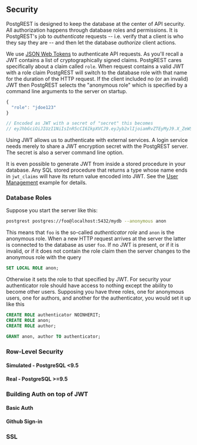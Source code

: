 ## Security

PostgREST is designed to keep the database at the center of API
security. All authorization happens through database roles and
permissions. It is PostgREST's job to *authenticate* requests --
i.e. verify that a client is who they say they are -- and then let
the database *authorize* client actions.

We use [JSON Web Tokens](http://jwt.io/) to authenticate API requests.
As you'll recall a JWT contains a list of cryptographically signed
claims. PostgREST cares specifically about a claim called `role`.
When request contains a valid JWT with a role claim PostgREST will
switch to the database role with that name for the duration of the
HTTP request.  If the client included no (or an invalid) JWT then
PostgREST selects the "anonymous role" which is specified by a
command line arguments to the server on startup.

```js
{
  "role": "jdoe123"
}

// Encoded as JWT with a secret of "secret" this becomes
// eyJhbGciOiJIUzI1NiIsInR5cCI6IkpXVCJ9.eyJyb2xlIjoiamRvZTEyMyJ9.X_ZeWSS9qsKDCDczv8C-GE2fccrPQjOh_ALMZJa5jsU
```

Using JWT allows us to authenticate with external services. A login
service needs merely to share a JWT encryption secret with the
PostgREST server. The secret is also a server command line option.

It is even possible to generate JWT from inside a stored procedure
in your database. Any SQL stored procedure that returns a type whose
name ends in `jwt_claims` will have its return value encoded into
JWT.  See the [User Management](http://postgrest.com/examples/users/)
example for details.

### Database Roles

Suppose you start the server like this:

```bash
postgrest postgres://foo@localhost:5432/mydb --anonymous anon
```

This means that `foo` is the so-called *authenticator role* and
`anon` is the anonymous role. When a new HTTP request arrives at the
server the latter is connected to the database as user `foo`. If
no JWT is present, or if it is invalid, or if it does not contain
the role claim then the server changes to the anonymous role with
the query

```sql
SET LOCAL ROLE anon;
```

Otherwise it sets the role to that specified by JWT. For security
your authenticator role should have access to nothing except the
ability to become other users. Supposing you have three roles, one
for anonymous users, one for authors, and another for the authenticator,
you would set it up like this

```sql
CREATE ROLE authenticator NOINHERIT;
CREATE ROLE anon;
CREATE ROLE author;

GRANT anon, author TO authenticator;
```

### Row-Level Security

#### Simulated - PostgreSQL <9.5

#### Real - PostgreSQL >=9.5

### Building Auth on top of JWT

#### Basic Auth

#### Github Sign-in

### SSL
